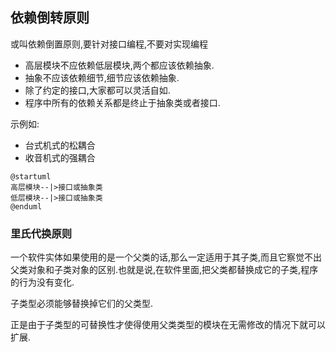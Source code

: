 ## 依赖倒转原则
或叫依赖倒置原则,要针对接口编程,不要对实现编程

- 高层模块不应依赖低层模块,两个都应该依赖抽象.
- 抽象不应该依赖细节,细节应该依赖抽象.
- 除了约定的接口,大家都可以灵活自如.
- 程序中所有的依赖关系都是终止于抽象类或者接口.

示例如:
- 台式机式的松耦合
- 收音机式的强耦合

```uml
@startuml
高层模块--|>接口或抽象类
低层模块--|>接口或抽象类
@enduml
```

### 里氏代换原则
一个软件实体如果使用的是一个父类的话,那么一定适用于其子类,而且它察觉不出父类对象和子类对象的区别.也就是说,在软件里面,把父类都替换成它的子类,程序的行为没有变化.

子类型必须能够替换掉它们的父类型.

正是由于子类型的可替换性才使得使用父类类型的模块在无需修改的情况下就可以扩展.
